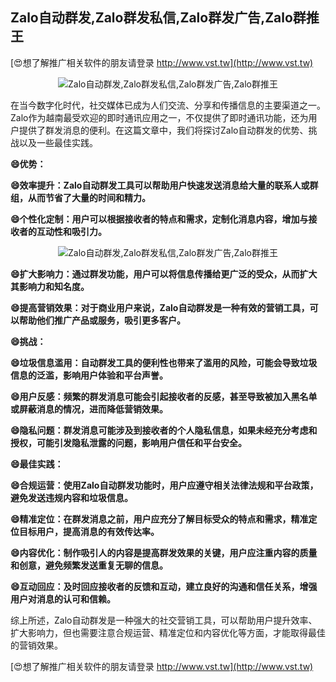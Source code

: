 ## **Zalo自动群发,Zalo群发私信,Zalo群发广告,Zalo群推王**

[😍想了解推广相关软件的朋友请登录 http://www.vst.tw](http://www.vst.tw)

 <center><img src="https://vst.tw/MP4/tuiguang/png/4.png" alt="Zalo自动群发,Zalo群发私信,Zalo群发广告,Zalo群推王"></center>

在当今数字化时代，社交媒体已成为人们交流、分享和传播信息的主要渠道之一。Zalo作为越南最受欢迎的即时通讯应用之一，不仅提供了即时通讯功能，还为用户提供了群发消息的便利。在这篇文章中，我们将探讨Zalo自动群发的优势、挑战以及一些最佳实践。

**😄优势：**

**😄效率提升：Zalo自动群发工具可以帮助用户快速发送消息给大量的联系人或群组，从而节省了大量的时间和精力。**

**😄个性化定制：用户可以根据接收者的特点和需求，定制化消息内容，增加与接收者的互动性和吸引力。**

 <center><img src="https://vst.tw/MP4/tuiguang/png/3.png" alt="Zalo自动群发,Zalo群发私信,Zalo群发广告,Zalo群推王"></center>

**😄扩大影响力：通过群发功能，用户可以将信息传播给更广泛的受众，从而扩大其影响力和知名度。**

**😄提高营销效果：对于商业用户来说，Zalo自动群发是一种有效的营销工具，可以帮助他们推广产品或服务，吸引更多客户。**

**😄挑战：**

**😄垃圾信息滥用：自动群发工具的便利性也带来了滥用的风险，可能会导致垃圾信息的泛滥，影响用户体验和平台声誉。**

**😄用户反感：频繁的群发消息可能会引起接收者的反感，甚至导致被加入黑名单或屏蔽消息的情况，进而降低营销效果。**

**😄隐私问题：群发消息可能涉及到接收者的个人隐私信息，如果未经充分考虑和授权，可能引发隐私泄露的问题，影响用户信任和平台安全。**

**😄最佳实践：**

**😄合规运营：使用Zalo自动群发功能时，用户应遵守相关法律法规和平台政策，避免发送违规内容和垃圾信息。**

**😄精准定位：在群发消息之前，用户应充分了解目标受众的特点和需求，精准定位目标用户，提高消息的有效传达率。**

**😄内容优化：制作吸引人的内容是提高群发效果的关键，用户应注重内容的质量和创意，避免频繁发送重复无聊的信息。**

**😄互动回应：及时回应接收者的反馈和互动，建立良好的沟通和信任关系，增强用户对消息的认可和信赖。**

综上所述，Zalo自动群发是一种强大的社交营销工具，可以帮助用户提升效率、扩大影响力，但也需要注意合规运营、精准定位和内容优化等方面，才能取得最佳的营销效果。

[😍想了解推广相关软件的朋友请登录 http://www.vst.tw](http://www.vst.tw)



